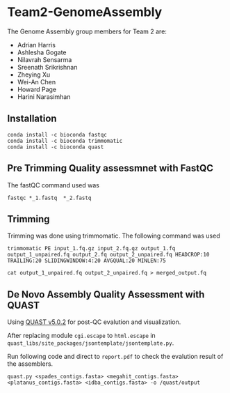 # Team2-GenomeAssembly

The Genome Assembly group members for Team 2 are:
* Adrian Harris
* Ashlesha Gogate
* Nilavrah Sensarma
* Sreenath Srikrishnan
* Zheying Xu
* Wei-An Chen
* Howard Page
* Harini Narasimhan

## Installation

```
conda install -c bioconda fastqc
conda install -c bioconda trimmomatic
conda install -c bioconda quast
```
## Pre Trimming Quality assessmnet with FastQC
The fastQC command used was
```
fastqc *_1.fastq  *_2.fastq
```
## Trimming
Trimming was done using trimmomatic. The following command was used
```
trimmomatic PE input_1.fq.gz input_2.fq.gz output_1.fq output_1_unpaired.fq output_2.fq output_2_unpaired.fq HEADCROP:10 TRAILING:20 SLIDINGWINDOW:4:20 AVGQUAL:20 MINLEN:75

cat output_1_unpaired.fq output_2_unpaired.fq > merged_output.fq
```


## De Novo Assembly Quality Assessment with QUAST
Using [QUAST v5.0.2](http://quast.sourceforge.net/install.html) for post-QC evalution and visualization. 

After replacing module ```cgi.escape``` to ```html.escape``` in ``` quast_libs/site_packages/jsontemplate/jsontemplate.py ```.

Run following code and direct to ```report.pdf``` to check the evalution result of the assemblers.
```
quast.py <spades_contigs.fasta> <megahit_contigs.fasta> <platanus_contigs.fasta> <idba_contigs.fasta> -o /quast/output
```
